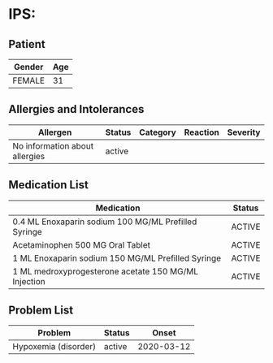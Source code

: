 # IPS:

## Patient

|Gender|Age|
|---|---|
|FEMALE|31|

## Allergies and Intolerances

|Allergen|Status|Category|Reaction|Severity|
|---|---|---|---|---|
|No information about allergies|active||||

## Medication List

|Medication|Status|
|---|---|
|0.4 ML Enoxaparin sodium 100 MG/ML Prefilled Syringe|ACTIVE|
|Acetaminophen 500 MG Oral Tablet|ACTIVE|
|1 ML Enoxaparin sodium 150 MG/ML Prefilled Syringe|ACTIVE|
|1 ML medroxyprogesterone acetate 150 MG/ML Injection|ACTIVE|

## Problem List

|Problem|Status|Onset|
|---|---|---|
|Hypoxemia (disorder)|active|2020-03-12|
